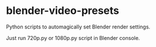# blender-video-presets
Python scripts to automagically set Blender render settings.

Just run 720p.py or 1080p.py script in Blender console.
